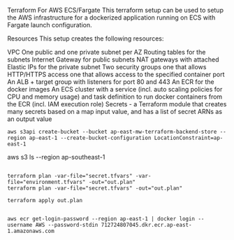 Terraform For AWS ECS/Fargate
This terraform setup can be used to setup the AWS infrastructure for a dockerized application running on ECS with Fargate launch configuration.

Resources
This setup creates the following resources:

VPC
One public and one private subnet per AZ
Routing tables for the subnets
Internet Gateway for public subnets
NAT gateways with attached Elastic IPs for the private subnet
Two security groups
one that allows HTTP/HTTPS access
one that allows access to the specified container port
An ALB + target group with listeners for port 80 and 443
An ECR for the docker images
An ECS cluster with a service (incl. auto scaling policies for CPU and memory usage) and task definition to run docker containers from the ECR (incl. IAM execution role)
Secrets - a Terraform module that creates many secrets based on a map input value, and has a list of secret ARNs as an output value


```
aws s3api create-bucket --bucket ap-east-mw-terraform-backend-store --region ap-east-1 --create-bucket-configuration LocationConstraint=ap-east-1
```
aws s3 ls --region ap-southeast-1
```

terraform plan -var-file="secret.tfvars" -var-file="environment.tfvars" -out="out.plan"
terraform plan -var-file="secret.tfvars" -out="out.plan"

terraform apply out.plan


aws ecr get-login-password --region ap-east-1 | docker login --username AWS --password-stdin 712724807045.dkr.ecr.ap-east-1.amazonaws.com